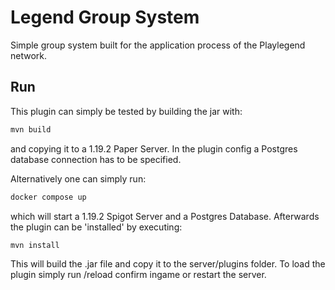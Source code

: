 # Legend Group System

Simple group system built for the application process of the Playlegend network.

## Run
This plugin can simply be tested by building the jar with:

```bash
mvn build
```

and copying it to a 1.19.2 Paper Server. In the plugin config a Postgres database connection has to be specified.

Alternatively one can simply run:

```bash
docker compose up
```

which will start a 1.19.2 Spigot Server and a Postgres Database. Afterwards the plugin can be 'installed' by executing:

```bash
mvn install
```

This will build the .jar file and copy it to the server/plugins folder. To load the plugin simply run /reload confirm ingame or restart the server.

